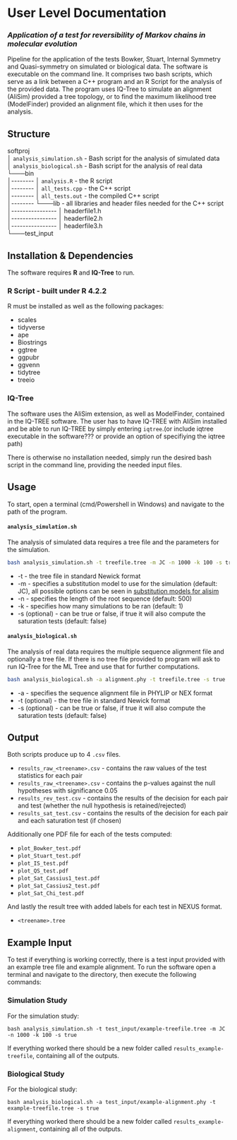 # User Level Documentation
### _Application of a test for reversibility of Markov chains in molecular evolution_

Pipeline for the application of the tests Bowker, Stuart, Internal Symmetry and Quasi-symmetry on simulated or biological data. The software is executable on the command line. It comprises two bash scripts, which serve as a link between a C++ program and an R Script for the analysis of the provided data.
The program uses IQ-Tree to simulate an alignment (AliSim) provided a tree topology, or to find the maximum likelihood tree (ModelFinder) provided an alignment file, which it then uses for the analysis.

## Structure

softproj\
│   `analysis_simulation.sh` - Bash script for the analysis of simulated data\
│   `analysis_biological.sh` - Bash script for the analysis of real data\
└───bin\
│--------   │   `analysis.R` - the R script\
│--------   │   `all_tests.cpp` - the C++ script\
│--------   │   `all_tests.out` - the compiled C++ script\
│--------   └───lib - all libraries and header files needed for the C++ script\
│----------------       │   headerfile1.h\
│----------------       │   headerfile2.h\
│----------------       │   headerfile3.h\
└───test_input

## Installation & Dependencies

The software requires **R** and **IQ-Tree** to run. 

### R Script - built under R 4.2.2

R must be installed as well as the following packages:
- scales
- tidyverse
- ape
- Biostrings
- ggtree
- ggpubr
- ggvenn
- tidytree
- treeio

### IQ-Tree

The software uses the AliSim extension, as well as ModelFinder, contained in the IQ-TREE software. The user has to have IQ-TREE with AliSim installed and be able to run IQ-TREE by simply entering `iqtree`.(or include iqtree executable in the software??? or provide an option of specifiying the iqtree path)

There is otherwise no installation needed, simply run the desired bash script in the command line, providing the needed input files.

## Usage
To start, open a terminal (cmd/Powershell in Windows) and navigate to the path of the program.

#### `analysis_simulation.sh`
The analysis of simulated data requires a tree file and the parameters for the simulation.
```sh
bash analysis_simulation.sh -t treefile.tree -m JC -n 1000 -k 100 -s true
```
- -t - the tree file in standard Newick format
- -m - specifies a substitution model to use for the simulation (default: JC), all possible options can be seen in [substitution models for alisim](http://www.iqtree.org/doc/Substitution-Models)
- -n - specifies the length of the root sequence (default: 500)
- -k - specifies how many simulations to be ran (default: 1)
- -s (optional) - can be true or false, if true it will also compute the saturation tests (default: false)

#### `analysis_biological.sh`
The analysis of real data requires the multiple sequence alignment file and optionally a tree file. If there is no tree file provided to program will ask to run IQ-Tree for the ML Tree and use that for further computations.

```sh
bash analysis_biological.sh -a alignment.phy -t treefile.tree -s true
```
- -a - specifies the sequence alignment file in PHYLIP or NEX format
- -t (optional) - the tree file in standard Newick format
- -s (optional) - can be true or false, if true it will also compute the saturation tests (default: false)

## Output
Both scripts produce up to 4 `.csv` files.
- `results_raw_<treename>.csv` - contains the raw values of the test statistics for each pair
- `results_raw_<treename>.csv` - contains the p-values against the null hypotheses with significance 0.05
- `results_rev_test.csv` - contains the results of the decision for each pair and test (whether the null hypothesis is retained/rejected)
- `results_sat_test.csv` - contains the results of the decision for each pair and each saturation test (if chosen)

Additionally one PDF file for each of the tests computed:
- `plot_Bowker_test.pdf`
- `plot_Stuart_test.pdf`
- `plot_IS_test.pdf`
- `plot_QS_test.pdf`
- `plot_Sat_Cassius1_test.pdf`
- `plot_Sat_Cassius2_test.pdf`
- `plot_Sat_Chi_test.pdf`

And lastly the result tree with added labels for each test in NEXUS format.
- `<treename>.tree`

## Example Input

To test if everything is working correctly, there is a test input provided with an example tree file and example alignment. To run the software open a terminal and navigate to the directory, then execute the following commands:

### Simulation Study

For the simulation study:
```
bash analysis_simulation.sh -t test_input/example-treefile.tree -m JC -n 1000 -k 100 -s true
```
If everything worked there should be a new folder called `results_example-treefile`, containing all of the outputs.

### Biological Study

For the biological study:
```
bash analysis_biological.sh -a test_input/example-alignment.phy -t example-treefile.tree -s true
```
If everything worked there should be a new folder called `results_example-alignment`, containing all of the outputs.
